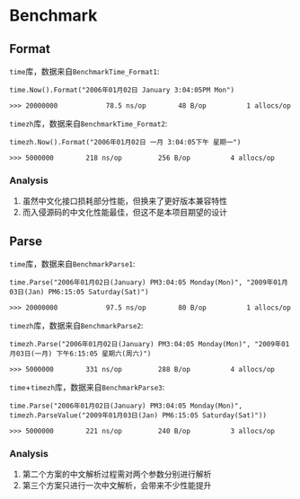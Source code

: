 # Benchmark

## Format
`time`库，数据来自`BenchmarkTime_Format1`:
```
time.Now().Format("2006年01月02日 January 3:04:05PM Mon")

>>> 20000000	        78.5 ns/op	      48 B/op	       1 allocs/op
```

`timezh`库，数据来自`BenchmarkTime_Format2`:
```
timezh.Now().Format("2006年01月02日 一月 3:04:05下午 星期一")

>>> 5000000	       218 ns/op	     256 B/op	       4 allocs/op
```

### Analysis
1. 虽然中文化接口损耗部分性能，但换来了更好版本兼容特性
1. 而入侵源码的中文化性能最佳，但这不是本项目期望的设计

## Parse
`time`库，数据来自`BenchmarkParse1`:
```
time.Parse("2006年01月02日(January) PM3:04:05 Monday(Mon)", "2009年01月03日(Jan) PM6:15:05 Saturday(Sat)")

>>> 20000000	        97.5 ns/op	      80 B/op	       1 allocs/op
```

`timezh`库，数据来自`BenchmarkParse2`:
```
timezh.Parse("2006年01月02日(January) PM3:04:05 Monday(Mon)", "2009年01月03日(一月) 下午6:15:05 星期六(周六)")

>>> 5000000	       331 ns/op	     288 B/op	       4 allocs/op
```

`time`+`timezh`库，数据来自`BenchmarkParse3`:
```
time.Parse("2006年01月02日(January) PM3:04:05 Monday(Mon)", timezh.ParseValue("2009年01月03日(Jan) PM6:15:05 Saturday(Sat)"))

>>> 5000000	       221 ns/op	     240 B/op	       3 allocs/op
```

### Analysis
1. 第二个方案的中文解析过程需对两个参数分别进行解析
1. 第三个方案只进行一次中文解析，会带来不少性能提升
